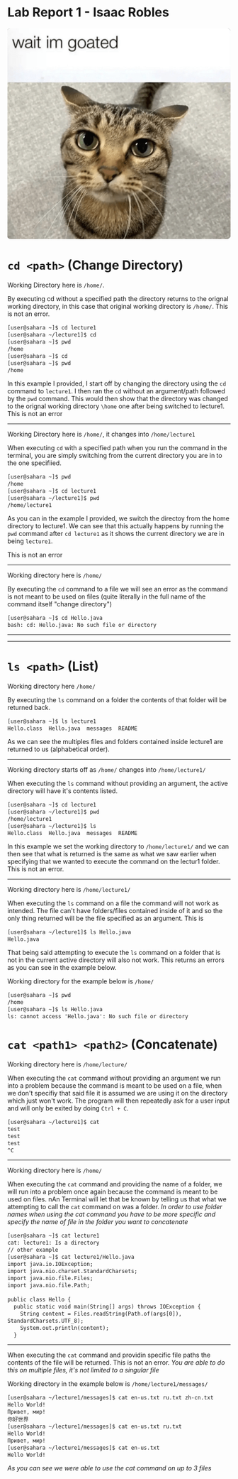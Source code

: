 # Lab Report 1 - Isaac Robles
![Image](cat.png)


# `cd <path>` (Change Directory)

Working Directory here is `/home/`.

By executing cd without a specified path the directory returns to the orignal working directory, in this case that original working directory is `/home/`. This is not an error.

```
[user@sahara ~]$ cd lecture1
[user@sahara ~/lecture1]$ cd
[user@sahara ~]$ pwd
/home
[user@sahara ~]$ cd
[user@sahara ~]$ pwd
/home 
```

In this example I provided, I start off by changing the directory using the `cd` command to `lecture1`. I then ran the `cd` without an argument/path followed by the `pwd` command. This would then show that the directory was changed to the orignal working directory `\home` one after being switched to lecture1. This is not an error

---
Working Directory here is `/home/`, it changes into `/home/lecture1`

When executing `cd` with a specified path when you run the command in the terminal, you are simply switching from the current directory you are in to the one specifiied. 
```
[user@sahara ~]$ pwd
/home
[user@sahara ~]$ cd lecture1
[user@sahara ~/lecture1]$ pwd
/home/lecture1
```
As you can in the example I provided, we switch the directoy from the home directory to lecture1. We can see that this actually happens by running the `pwd` command after `cd lecture1` as it shows the current directory we are in being `lecture1`. 

This is not an error

---
Working directory here is `/home/`

By executing the `cd` command to a file we will see an error as the command is not meant to be used on files (quite literally in the full name of the command itself "change directory")
```
[user@sahara ~]$ cd Hello.java
bash: cd: Hello.java: No such file or directory
```

---
---
# `ls <path>` (List)
Working directory here `/home/`

By executing the `ls` command on a folder the contents of that folder will be returned back.
```
[user@sahara ~]$ ls lecture1
Hello.class  Hello.java  messages  README
```
As we can see the multiples files and folders contained inside lecture1 are returned to us (alphabetical order).

--- 
Working directory starts off as `/home/` changes into `/home/lecture1/`

When executing the `ls` command without providing an argument, the active directory will have it's contents listed.
```
[user@sahara ~]$ cd lecture1
[user@sahara ~/lecture1]$ pwd
/home/lecture1
[user@sahara ~/lecture1]$ ls
Hello.class  Hello.java  messages  README
```
In this example we  set the working directory to `/home/lecture1/` and we can then see that what is returned is the same as what we saw earlier when specifying that we wanted to execute the command on the lectur1 folder. This is not an error.

---
Working directory here is `/home/lecture1/`

When executing the `ls` command on a file the command will not work as intended. The file can't have folders/files contained inside of it and so the only thing returned will be the file specified as an argument. This is 
```
[user@sahara ~/lecture1]$ ls Hello.java
Hello.java
```
That being said attempting to execute the `ls` command on a folder that is not in the current active directory will also not work. This returns an errors as you can see in the example below.

Working directory for the example below is `/home/`
```
[user@sahara ~]$ pwd
/home
[user@sahara ~]$ ls Hello.java
ls: cannot access 'Hello.java': No such file or directory
```
# `cat <path1> <path2>` (Concatenate)
Working directory here is `/home/lecture/`

When executing the `cat` command without providing an argument we run into a problem because the command is meant to be used on a file, when we don't specifiy that said file it is assumed we are using it on the directory which just won't work. The program will then repeatedly ask for a user input and will only be exited by doing `Ctrl + C`.
```
[user@sahara ~/lecture1]$ cat
test
test
test
^C
```
---
Working directory here is `/home/`

When executing the `cat` command and providing the name of a folder, we will run into a problem once again because the command is meant to be used on files. nAn Terminal will let that be known by telling us that what we attempting to call the `cat` command on was a folder. *In order to use folder names when using the cat command you have to be more specific and specify the name of file in the folder you want to concatenate*
```
[user@sahara ~]$ cat lecture1
cat: lecture1: Is a directory
// other example
[user@sahara ~]$ cat lecture1/Hello.java
import java.io.IOException;
import java.nio.charset.StandardCharsets;
import java.nio.file.Files;
import java.nio.file.Path;

public class Hello {
  public static void main(String[] args) throws IOException {
    String content = Files.readString(Path.of(args[0]), StandardCharsets.UTF_8);    
    System.out.println(content);
  }
```
---
When executing the `cat` command and providin specific file paths the contents of the file will be returned. This is not an error. *You are able to do this on multiple files, it's not limited to a singular file* 

Working directory in the example below is `/home/lecture1/messages/` 
```
[user@sahara ~/lecture1/messages]$ cat en-us.txt ru.txt zh-cn.txt
Hello World!
Привет, мир!
你好世界
[user@sahara ~/lecture1/messages]$ cat en-us.txt ru.txt
Hello World!
Привет, мир!
[user@sahara ~/lecture1/messages]$ cat en-us.txt
Hello World!
```
*As you can see we were able to use the cat command on up to 3 files*

